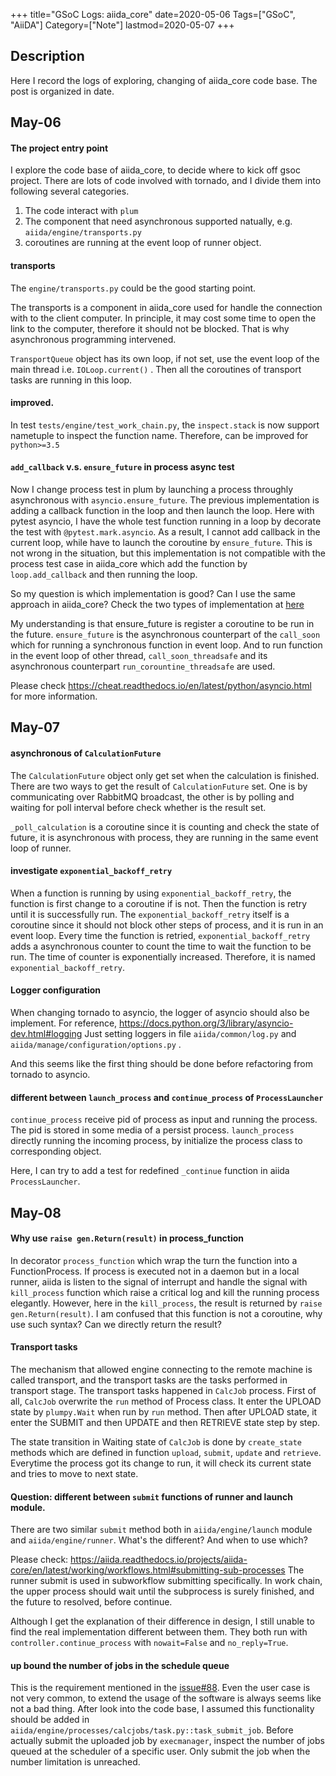 +++
title="GSoC Logs: aiida_core"
date=2020-05-06
Tags=["GSoC", "AiiDA"]
Category=["Note"]
lastmod=2020-05-07
+++

## Description
Here I record the logs of exploring, changing of aiida_core code base.
The post is organized in date.

## May-06

#### The project entry point
I explore the code base of aiida_core, to decide where to kick off gsoc project.
There are lots of code involved with tornado, and I divide them into following several categories.

1. The code interact with `plum`
2. The component that need asynchronous supported natually, e.g. `aiida/engine/transports.py`
3. coroutines are running at the event loop of runner object.

#### transports
The `engine/transports.py` could be the good starting point.

The transports is a component in aiida_core used for handle the connection with
to the client computer. In principle, it may cost some time to open the link to
the computer, therefore it should not be blocked. That is why asynchronous programming
intervened.

`TransportQueue` object has its own loop, if not set, use the event loop of the main thread
i.e. `IOLoop.current()` . Then all the coroutines of transport tasks are running in this loop.

#### improved.
In test `tests/engine/test_work_chain.py`, the `inspect.stack` is now support nametuple to
inspect the function name. Therefore, can be improved for `python>=3.5`

#### `add_callback` v.s. `ensure_future` in process async test
Now I change process test in plum by launching a process throughly asynchronous
with `asyncio.ensure_future`. The previous implementation is adding a callback
function in the loop and then launch the loop. Here with pytest asyncio, I
have the whole test function running in a loop by decorate the test with
`@pytest.mark.asyncio`. As a result, I cannot add callback in the current loop, while
have to launch the coroutine by `ensure_future`. This is not wrong in the situation, but
this implementation is not compatible with the process test case in aiida_core which
add the function by `loop.add_callback` and then running the loop.

So my question is which implementation is good? Can I use the same approach in aiida_core?
Check the two types of implementation at [here](https://gist.github.com/unkcpz/c2221120d8b7dca748325ce1391d4b57)

My understanding is that ensure_future is register a coroutine to be run in the future.
`ensure_future` is the asynchronous counterpart of the `call_soon` which for running a
synchronous function in event loop. And to run function in the event loop of other
thread, `call_soon_threadsafe` and its asynchronous counterpart `run_corountine_threadsafe`
are used.

Please check https://cheat.readthedocs.io/en/latest/python/asyncio.html for more information.

## May-07

#### asynchronous of `CalculationFuture`

The `CalculationFuture` object only get set when the calculation is finished.
There are two ways to get the result of `CalculationFuture` set. One is by communicating over
RabbitMQ broadcast, the other is by polling and waiting for poll interval before check whether
is the result set.

`_poll_calculation` is a coroutine since it is counting and check the state of future,
it is asynchronous with process, they are running in the same event loop of runner.

#### investigate `exponential_backoff_retry`

When a function is running by using `exponential_backoff_retry`, the function
is first change to a coroutine if is not. Then the function is retry until it
is successfully run. The `exponential_backoff_retry` itself is a coroutine since
it should not block other steps of process, and it is
run in an event loop. Every time the function is retried, `exponential_backoff_retry`
adds a asynchronous counter to count the time to wait the function to be run.
The time of counter is exponentially increased. Therefore, it is named `exponential_backoff_retry`.

#### Logger configuration

When changing tornado to asyncio, the logger of asyncio should also be implement.
For reference, https://docs.python.org/3/library/asyncio-dev.html#logging
Just setting loggers in file `aiida/common/log.py` and `aiida/manage/configuration/options.py` .

And this seems like the first thing should be done before refactoring from tornado to asyncio.

#### different between `launch_process` and `continue_process` of `ProcessLauncher`

`continue_process` receive pid of process as input and running the process. The pid
is stored in some media of a persist process. `launch_process` directly running
the incoming process, by initialize the process class to corresponding object.

Here, I can try to add a test for redefined `_continue` function in aiida `ProcessLauncher`.

## May-08

#### Why use `raise gen.Return(result)` in process_function

In decorator `process_function` which wrap the turn the function into
a FunctionProcess. If process is executed not in a daemon but in a local runner,
aiida is listen to the signal of interrupt and handle the signal with `kill_process`
function which raise a critical log and kill the running process elegantly. However,
here in the `kill_process`, the result is returned by `raise gen.Return(result)`. I am
confused that this function is not a coroutine, why use such syntax? Can we directly return
the result?  

#### Transport tasks

The mechanism that allowed engine connecting to the remote machine is called transport,
and the transport tasks are the tasks performed in transport stage. The transport tasks
happened in `CalcJob` process. First of all, `CalcJob` overwrite the `run` method of
Process class. It enter the UPLOAD state by `plumpy.Wait` when run by `run` method. Then after UPLOAD
state, it enter the SUBMIT and then UPDATE and then RETRIEVE state step by step.

The state transition in Waiting state of `CalcJob` is done by `create_state` methods which
are defined in function `upload`, `submit`, `update` and `retrieve`. Everytime the process
got its change to run, it will check its current state and tries to move to next state.

#### Question: different between `submit` functions of runner and launch module.

There are two similar `submit` method both in `aiida/engine/launch` module and
`aiida/engine/runner`. What's the different? And when to use which?

Please check: https://aiida.readthedocs.io/projects/aiida-core/en/latest/working/workflows.html#submitting-sub-processes
The runner submit is used in subworkflow submitting specifically. In work chain, the upper process
should wait until the subprocess is surely finished, and the future to resolved, before continue.

Although I get the explanation of their difference in design, I still unable to find the
real implementation different between them. They both run with `controller.continue_process`
with `nowait=False` and `no_reply=True`.

#### up bound the number of jobs in the schedule queue

This is the requirement mentioned in the [issue#88](https://github.com/aiidateam/aiida-core/issues/88).
Even the user case is not very common, to extend the usage of the software is always seems
like not a bad thing. After look into the code base, I assumed this functionality should be
added in `aiida/engine/processes/calcjobs/task.py::task_submit_job`. Before actually
submit the uploaded job by `execmanager`, inspect the number of jobs queued at the
scheduler of a specific user. Only submit the job when the number limitation is unreached.

